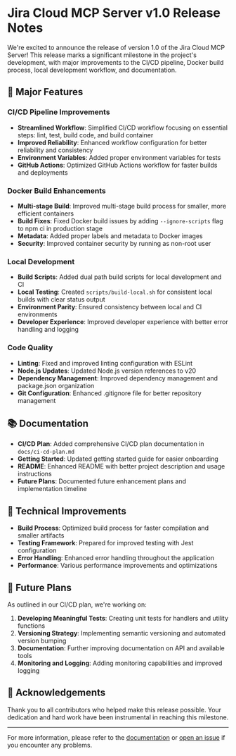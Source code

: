 # Jira Cloud MCP Server v1.0 Release Notes

We're excited to announce the release of version 1.0 of the Jira Cloud MCP Server! This release marks a significant milestone in the project's development, with major improvements to the CI/CD pipeline, Docker build process, local development workflow, and documentation.

## 🚀 Major Features

### CI/CD Pipeline Improvements

- **Streamlined Workflow**: Simplified CI/CD workflow focusing on essential steps: lint, test, build code, and build container
- **Improved Reliability**: Enhanced workflow configuration for better reliability and consistency
- **Environment Variables**: Added proper environment variables for tests
- **GitHub Actions**: Optimized GitHub Actions workflow for faster builds and deployments

### Docker Build Enhancements

- **Multi-stage Build**: Improved multi-stage build process for smaller, more efficient containers
- **Build Fixes**: Fixed Docker build issues by adding `--ignore-scripts` flag to npm ci in production stage
- **Metadata**: Added proper labels and metadata to Docker images
- **Security**: Improved container security by running as non-root user

### Local Development

- **Build Scripts**: Added dual path build scripts for local development and CI
- **Local Testing**: Created `scripts/build-local.sh` for consistent local builds with clear status output
- **Environment Parity**: Ensured consistency between local and CI environments
- **Developer Experience**: Improved developer experience with better error handling and logging

### Code Quality

- **Linting**: Fixed and improved linting configuration with ESLint
- **Node.js Updates**: Updated Node.js version references to v20
- **Dependency Management**: Improved dependency management and package.json organization
- **Git Configuration**: Enhanced .gitignore file for better repository management

## 📚 Documentation

- **CI/CD Plan**: Added comprehensive CI/CD plan documentation in `docs/ci-cd-plan.md`
- **Getting Started**: Updated getting started guide for easier onboarding
- **README**: Enhanced README with better project description and usage instructions
- **Future Plans**: Documented future enhancement plans and implementation timeline

## 🔧 Technical Improvements

- **Build Process**: Optimized build process for faster compilation and smaller artifacts
- **Testing Framework**: Prepared for improved testing with Jest configuration
- **Error Handling**: Enhanced error handling throughout the application
- **Performance**: Various performance improvements and optimizations

## 🔮 Future Plans

As outlined in our CI/CD plan, we're working on:

1. **Developing Meaningful Tests**: Creating unit tests for handlers and utility functions
2. **Versioning Strategy**: Implementing semantic versioning and automated version bumping
3. **Documentation**: Further improving documentation on API and available tools
4. **Monitoring and Logging**: Adding monitoring capabilities and improved logging

## 🙏 Acknowledgements

Thank you to all contributors who helped make this release possible. Your dedication and hard work have been instrumental in reaching this milestone.

---

For more information, please refer to the [documentation](docs/) or [open an issue](https://github.com/aaronsb/jira-cloud/issues) if you encounter any problems.
